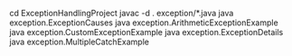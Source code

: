 cd ExceptionHandlingProject
javac -d . exception/*.java
java exception.ExceptionCauses
java exception.ArithmeticExceptionExample
java exception.CustomExceptionExample
java exception.ExceptionDetails
java exception.MultipleCatchExample
